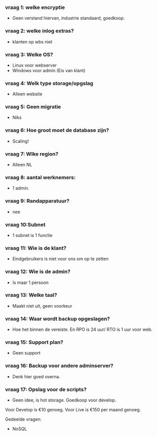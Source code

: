 ### vraag 1: welke encryptie 
* Geen verstand hiervan, industrie standaard, goedkoop.
### vraag 2: welke inlog extras?
* klanten op wbs niet
### vraag 3: Welke OS?
* Linux voor webserver
* Windows voor admin (Eis van klant)
### vraag 4: Welk type storage/opgslag
* Alleen website
### vraag 5: Geen migratie
* Niks
### vraag 6: Hoe groot moet de database zijn?
* Scaling!
### vraag 7: Wlke region?
* Alleen NL
### vraag 8: aantal werknemers:
* 1 admin.
### vraag 9: Randapparatuur?
* nee
### vraag 10:Subnet
* 1 subnet is 1 functie
### vraag 11: Wie is de klant?
* Eindgebruikers is niet voor ons om op te zetten
### vraag 12: Wie is de admin?
* Is maar 1 persoon
### vraag 13: Welke taal?
* Maakt niet uit, geen voorkeur
### vraag 14: Waar wordt backup opgeslagen?
* Hoe het binnen de vereiste. En RPO is 24 uur/ RTO is 1 uur voor web.
### vraag 15: Support plan?
* Geen support   
### vraag 16: Backup voor andere adminserver?
* Denk hier goed overna.
### vraag 17: Opslag voor de scripts?
* Geen idee, is hot storage. Goedkoop voor develop.

Voor Develop is €10 genoeg. Voor Live is €150 per maand genoeg. 

Gedeelde vragen:
- NoSQL